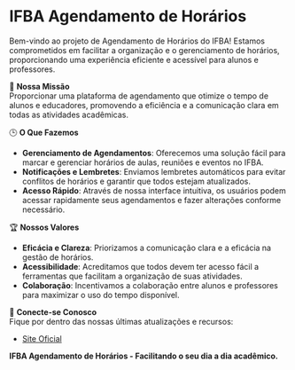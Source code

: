 # IFBA Agendamento de Horários

Bem-vindo ao projeto de Agendamento de Horários do IFBA! Estamos comprometidos em facilitar a organização e o gerenciamento de horários, proporcionando uma experiência eficiente e acessível para alunos e professores.

🌟 **Nossa Missão**  
Proporcionar uma plataforma de agendamento que otimize o tempo de alunos e educadores, promovendo a eficiência e a comunicação clara em todas as atividades acadêmicas.

🕒 **O Que Fazemos**  
- **Gerenciamento de Agendamentos**: Oferecemos uma solução fácil para marcar e gerenciar horários de aulas, reuniões e eventos no IFBA.
- **Notificações e Lembretes**: Enviamos lembretes automáticos para evitar conflitos de horários e garantir que todos estejam atualizados.
- **Acesso Rápido**: Através de nossa interface intuitiva, os usuários podem acessar rapidamente seus agendamentos e fazer alterações conforme necessário.

🏆 **Nossos Valores**  
- **Eficácia e Clareza**: Priorizamos a comunicação clara e a eficácia na gestão de horários.
- **Acessibilidade**: Acreditamos que todos devem ter acesso fácil a ferramentas que facilitam a organização de suas atividades.
- **Colaboração**: Incentivamos a colaboração entre alunos e professores para maximizar o uso do tempo disponível.

🔗 **Conecte-se Conosco**  
Fique por dentro das nossas últimas atualizações e recursos:

- [Site Oficial](#)  

**IFBA Agendamento de Horários - Facilitando o seu dia a dia acadêmico.**
